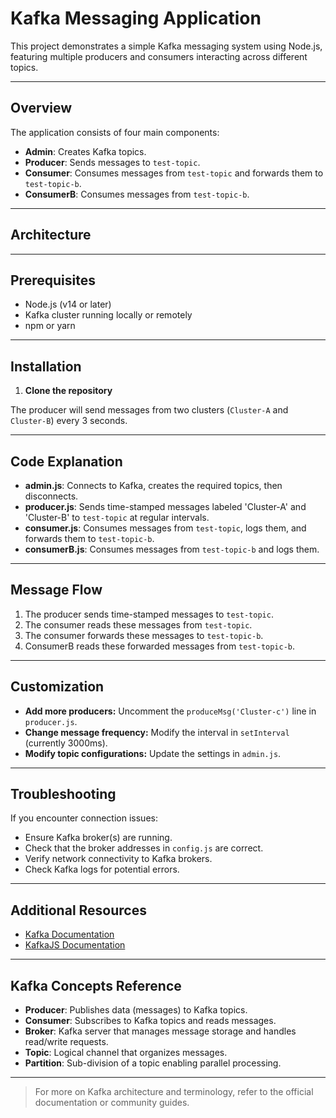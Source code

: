 # Kafka Messaging Application

This project demonstrates a simple Kafka messaging system using Node.js, featuring multiple producers and consumers interacting across different topics.

---

## Overview

The application consists of four main components:

- **Admin**: Creates Kafka topics.
- **Producer**: Sends messages to `test-topic`.
- **Consumer**: Consumes messages from `test-topic` and forwards them to `test-topic-b`.
- **ConsumerB**: Consumes messages from `test-topic-b`.

---

## Architecture


---

## Prerequisites

- Node.js (v14 or later)
- Kafka cluster running locally or remotely
- npm or yarn

---

## Installation

1. **Clone the repository**



The producer will send messages from two clusters (`Cluster-A` and `Cluster-B`) every 3 seconds.

---

## Code Explanation

- **admin.js**: Connects to Kafka, creates the required topics, then disconnects.
- **producer.js**: Sends time-stamped messages labeled 'Cluster-A' and 'Cluster-B' to `test-topic` at regular intervals.
- **consumer.js**: Consumes messages from `test-topic`, logs them, and forwards them to `test-topic-b`.
- **consumerB.js**: Consumes messages from `test-topic-b` and logs them.

---

## Message Flow

1. The producer sends time-stamped messages to `test-topic`.
2. The consumer reads these messages from `test-topic`.
3. The consumer forwards these messages to `test-topic-b`.
4. ConsumerB reads these forwarded messages from `test-topic-b`.

---

## Customization

- **Add more producers:** Uncomment the `produceMsg('Cluster-c')` line in `producer.js`.
- **Change message frequency:** Modify the interval in `setInterval` (currently 3000ms).
- **Modify topic configurations:** Update the settings in `admin.js`.

---

## Troubleshooting

If you encounter connection issues:

- Ensure Kafka broker(s) are running.
- Check that the broker addresses in `config.js` are correct.
- Verify network connectivity to Kafka brokers.
- Check Kafka logs for potential errors.

---

## Additional Resources

- [Kafka Documentation](https://kafka.apache.org/documentation/)
- [KafkaJS Documentation](https://kafka.js.org/docs/)

---

## Kafka Concepts Reference

- **Producer**: Publishes data (messages) to Kafka topics.
- **Consumer**: Subscribes to Kafka topics and reads messages.
- **Broker**: Kafka server that manages message storage and handles read/write requests.
- **Topic**: Logical channel that organizes messages.
- **Partition**: Sub-division of a topic enabling parallel processing.

---

> For more on Kafka architecture and terminology, refer to the official documentation or community guides.
